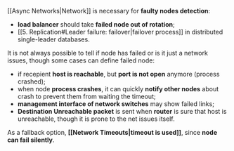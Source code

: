 [[Async Networks|Network]] is necessary for **faulty nodes detection**:
- **load balancer** should take **failed node out of rotation**;
- [[5. Replication#Leader failure: failover|failover process]] in distributed single-leader databases.

It is not always possible to tell if node has failed or is it just a network issues, though some cases can define failed node:
- if recepient **host is reachable**, but **port is not open** anymore (process crashed);
- when node **process crashes**, it can quickly **notify other nodes** about crash to prevent them from waiting the timeout;
- **management interface of network switches** may show failed links;
- **Destination Unreachable packet** is sent when **router** is sure that host is unreachable, though it is prone to the net issues itself.

As a fallback option, **[[Network Timeouts|timeout is used]]**, since **node can fail silently**.
